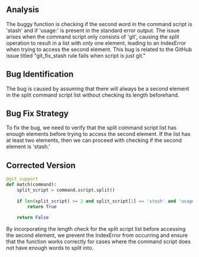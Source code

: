 ## Analysis
The buggy function is checking if the second word in the command script is 'stash' and if 'usage:' is present in the standard error output. The issue arises when the command script only consists of 'git', causing the split operation to result in a list with only one element, leading to an IndexError when trying to access the second element. This bug is related to the GitHub issue titled "git_fix_stash rule fails when script is just git."

## Bug Identification
The bug is caused by assuming that there will always be a second element in the split command script list without checking its length beforehand.

## Bug Fix Strategy
To fix the bug, we need to verify that the split command script list has enough elements before trying to access the second element. If the list has at least two elements, then we can proceed with checking if the second element is 'stash.'

## Corrected Version

```python
@git_support
def match(command):
    split_script = command.script.split()
    
    if len(split_script) >= 2 and split_script[1] == 'stash' and 'usage:' in command.stderr:
        return True
    
    return False
```

By incorporating the length check for the split script list before accessing the second element, we prevent the IndexError from occurring and ensure that the function works correctly for cases where the command script does not have enough words to split into.